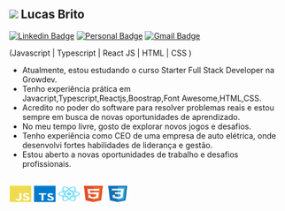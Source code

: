 ## <picture><img src = "https://github.com/7oSkaaa/7oSkaaa/blob/main/Images/about_me.gif?raw=true" width = 50px></picture> Lucas Brito

[![Linkedin Badge](https://img.shields.io/badge/-LinkedIn-6633cc?style=flat-square&logo=Linkedin&=white&color=071A2C&link=https://www.linkedin.com/in/lucas-brito-b77337318/)](https://www.linkedin.com/in/lucas-brito-b77337318/)
[![Personal Badge](https://img.shields.io/badge/-Website-6633cc?style=flat-square&logo=Me&logoColor=white&color=071A2C&#)](#)
[![Gmail Badge](https://img.shields.io/badge/-contatolucaasbrito@gmail.com-6633cc?style=flat-square&logo=Gmail&logoColor=white&color=071A2C&=mailto:contatolucaasbrito@gmail.com)](mailto:contatolucaasbrito@gmail.com)

(Javascript | Typescript | React JS | HTML | CSS )

- Atualmente, estou estudando o curso Starter Full Stack Developer na Growdev.
- Tenho experiência prática em Javacript,Typescript,Reactjs,Boostrap,Font Awesome,HTML,CSS.
- Acredito no poder do software para resolver problemas reais e estou sempre em busca de novas oportunidades de aprendizado.
- No meu tempo livre, gosto de explorar novos jogos e desafios.
- Tenho experiência como CEO de uma empresa de auto elétrica, onde desenvolvi fortes habilidades de liderança e gestão.
- Estou aberto a novas oportunidades de trabalho e desafios profissionais.

<p align="left">
  <br>
  <img align="center" alt="Lucas-Js" height="30" width="40" src="https://raw.githubusercontent.com/devicons/devicon/master/icons/javascript/javascript-plain.svg">
  <img align="center" alt="Lucas-Ts" height="30" width="40" src="https://raw.githubusercontent.com/devicons/devicon/master/icons/typescript/typescript-plain.svg">
  <img align="center" alt="Lucas-React" height="30" width="40" src="https://raw.githubusercontent.com/devicons/devicon/master/icons/react/react-original.svg">
  <img align="center" alt="Lucas-HTML" height="30" width="40" src="https://raw.githubusercontent.com/devicons/devicon/master/icons/html5/html5-original.svg">
  <img align="center" alt="Lucas-CSS" height="30" width="40" src="https://raw.githubusercontent.com/devicons/devicon/master/icons/css3/css3-original.svg">
  
  </a>
</p>

